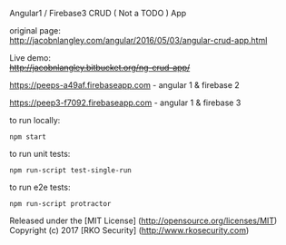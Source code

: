 Angular1 / Firebase3 CRUD ( Not a TODO ) App

original page:  
http://jacobnlangley.com/angular/2016/05/03/angular-crud-app.html

Live demo:  
~~http://jacobnlangley.bitbucket.org/ng-crud-app/~~

https://peeps-a49af.firebaseapp.com  - angular 1 & firebase 2

https://peep3-f7092.firebaseapp.com  - angular 1 & firebase 3

to run locally:
```
npm start
```

to run unit tests:
```
npm run-script test-single-run
```

to run e2e tests:
```
npm run-script protractor
```

Released under the [MIT License] (http://opensource.org/licenses/MIT)
Copyright (c) 2017 [RKO Security] (http://www.rkosecurity.com)


